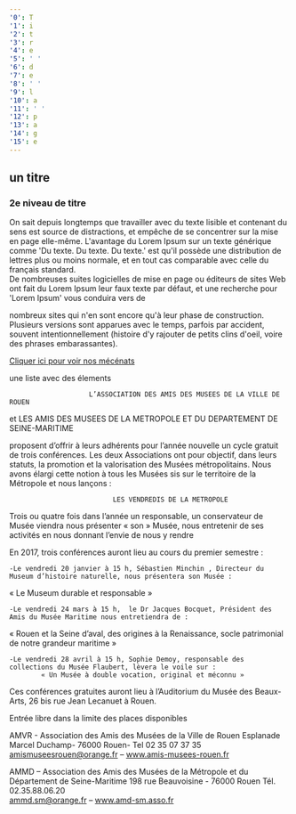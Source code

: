 ```yaml
---
'0': T
'1': i
'2': t
'3': r
'4': e
'5': ' '
'6': d
'7': e
'8': ' '
'9': l
'10': a
'11': ' '
'12': p
'13': a
'14': g
'15': e
---
```


## un titre

### 2e niveau de titre

On sait depuis longtemps que travailler avec du texte lisible et contenant du sens est source de distractions, et empêche de se concentrer sur la mise en page elle-même. L'avantage du Lorem Ipsum sur un texte générique comme 'Du texte. Du texte. Du texte.' est qu'il possède une distribution de lettres plus ou moins normale, et en tout cas comparable avec celle du français standard.  
De nombreuses suites logicielles de mise en page ou éditeurs de sites Web ont fait du Lorem Ipsum leur faux texte par défaut, et une recherche pour 'Lorem Ipsum' vous conduira vers de 

nombreux sites qui n'en sont encore qu'à leur phase de construction. Plusieurs versions sont apparues avec le temps, parfois par accident, souvent intentionnellement (histoire d'y rajouter de petits clins d'oeil, voire des phrases embarassantes).

[Cliquer ici pour voir nos mécénats](http://amis-musees-rouen.fr/pages/mecenat.html)

une liste
avec des élements


                        L’ASSOCIATION DES AMIS DES MUSEES DE LA VILLE DE ROUEN
et
LES AMIS DES MUSEES DE LA METROPOLE ET DU DEPARTEMENT
 DE SEINE-MARITIME


proposent d’offrir à leurs adhérents pour l’année nouvelle un cycle gratuit de trois conférences.
Les deux Associations ont pour objectif, dans leurs statuts, la promotion et la valorisation des Musées métropolitains. 
Nous avons élargi cette notion à tous les Musées sis sur le territoire de la Métropole et nous lançons :

                              LES VENDREDIS DE LA METROPOLE

Trois ou quatre fois dans l’année un responsable, un conservateur de Musée viendra nous présenter « son » Musée, nous entretenir de ses activités en nous donnant l’envie de nous y rendre

En 2017, trois conférences auront lieu au cours du premier semestre :

	-Le vendredi 20 janvier à 15 h, Sébastien Minchin , Directeur du Museum d’histoire naturelle, nous présentera son Musée :
« Le Museum durable et responsable »

	-Le vendredi 24 mars à 15 h,  le Dr Jacques Bocquet, Président des Amis du Musée Maritime nous entretiendra de :
« Rouen et la Seine d’aval, des origines à la Renaissance, socle patrimonial de notre grandeur maritime »

	-Le vendredi 28 avril à 15 h, Sophie Demoy, responsable des collections du Musée Flaubert, lèvera le voile sur :		
			« Un Musée à double vocation, original et méconnu »


Ces conférences gratuites auront lieu à l’Auditorium du Musée des Beaux-Arts, 26 bis rue Jean Lecanuet à Rouen.

Entrée libre dans la limite des places disponibles


AMVR - Association des Amis des Musées de la Ville de Rouen
Esplanade Marcel Duchamp- 76000 Rouen- Tel 02 35 07 37 35            
 amismuseesrouen@orange.fr – www.amis-musees-rouen.fr

AMMD – Association des Amis des Musées de la Métropole et du Département de Seine-Maritime
198 rue Beauvoisine - 76000 Rouen  Tél. 02.35.88.06.20  
ammd.sm@orange.fr – www.amd-sm.asso.fr

